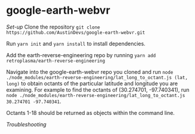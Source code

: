 # google-earth-webvr

*Set-up*
Clone the repository 
`git clone https://github.com/AustinDevs/google-earth-webvr.git`

Run `yarn init` and `yarn install` to install dependencies.

Add the earth-reverse-engineering repo by running `yarn add retroplasma/earth-reverse-engineering`


Navigate into the google-earth-webvr repo you cloned and run  `node ./node_modules/earth-reverse-engineering/lat_long_to_octant.js (lat, long)` to obtain octants of the particular latitude and longitude you are examining.  For example to find the octants of (30.274701, -97.740341), run `node ./node_modules/earth-reverse-engineering/lat_long_to_octant.js 30.274701 -97.740341`.

Octants 1-18 should be returned as objects within the command line.




*Troubleshooting*  
